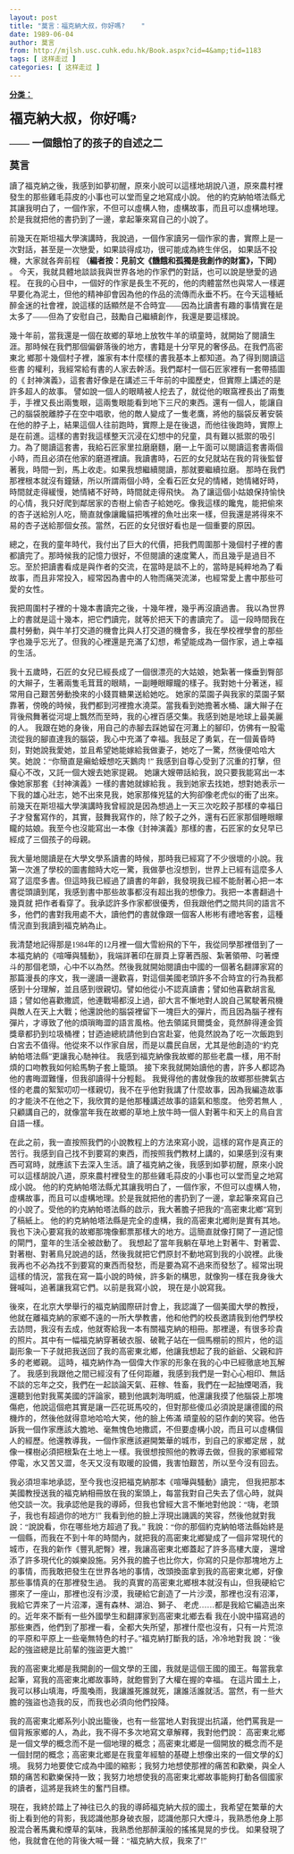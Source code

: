 ```yaml
---
layout: post
title: "莫言：福克納大叔，你好嗎?    "
date: 1989-06-04
author: 莫言
from: http://mjlsh.usc.cuhk.edu.hk/Book.aspx?cid=4&amp;tid=1183
tags: [ 这样走过 ]
categories: [ 这样走过 ]
---
```


<div style="margin: 15px 10px 10px 0px;">
<div>
<span id="ctl00_ContentPlaceHolder1_chapter1_SubjectLabel" style="font-weight:bold;text-decoration:underline;">
   分类：
  </span>
</div>
<div>
<p class="MsoNormal">
<span style="font-family:宋体">
<b>
<font size="5">
      福克納大叔，你好嗎?
     </font>
</b>
</span>
</p>
<p class="MsoNormal">
<span style="font-family:宋体">
<font size="4">
<b>
      ―― 一個餓怕了的孩子的自述之二
      <o:p>
</o:p>
</b>
</font>
</span>
</p>
<p class="MsoNormal">
<span style="font-family:宋体">
<font size="4">
<b>
      莫言
     </b>
</font>
</span>
</p>
<p class="MsoNormal">
<span style="font-family:宋体">
    讀了福克納之後，我感到如夢初醒，原來小說可以這樣地胡說八道，原來農村裡發生的那些雞毛蒜皮的小事也可以堂而皇之地寫成小說。
他的約克納帕塔法縣尤其讓我明白了，一個作家，不但可以虛構人物，虛構故事，而且可以虛構地理。於是我就把他的書扔到了一邊，拿起筆來寫自己的小說了。
    <o:p>
</o:p>
</span>
</p>
<p class="MsoNormal">
<span style="font-family:宋体">
    前幾天在斯坦福大學演講時，我說過，一個作家讀另一個作家的書，實際上是一次對話，甚至是一次戀愛，如果談得成功，很可能成為終生伴侶，
如果話不投機，大家就各奔前程
    <b>
     （編者按：見前文《饑餓和孤獨是我創作的財富》，下同）
    </b>
    。 今天，我就具體地談談我與世界各地的作家們的對話，也可以說是戀愛的過程。 在我的心目中，一個好的作家是長生不死的，他的肉體當然也與常人一樣遲早要化為泥土，但他的精神卻會因為他的作品的流傳而永垂不朽。在今天這種紙醉金迷的社會裡，說這樣的話顯然是不合時宜――因為比讀書有趣的事情實在是太多了――但為了安慰自己，鼓勵自己繼續創作，我還是要這樣說。
    <o:p>
</o:p>
</span>
</p>
<p class="MsoNormal">
<span style="font-family:宋体">
    幾十年前，當我還是一個在故鄉的草地上放牧牛羊的頑童時，就開始了閱讀生涯。那時候在我們那個偏僻落後的地方，書籍是十分罕見的奢侈品。在我們高密東北
鄉那十幾個村子裡，誰家有本什麼樣的書我基本上都知道。為了得到閱讀這些書 的權利，我經常給有書的人家去幹活。我們鄰村一個石匠家裡有一套帶插圖的《 封神演義》，這套書好像是在講述三千年前的中國歷史，但實際上講述的是許多超人的故事。
譬如說一個人的眼睛被人挖去了，就從他的眼窩裡長出了兩隻手，手裡又長出兩隻眼，這兩隻眼能看到地下三尺的東西。還有一個人，能讓自己的腦袋脫離脖子在空中唱歌，他的敵人變成了一隻老鷹，將他的腦袋反著安裝在他的脖子上，結果這個人往前跑時，實際上是在後退，而他往後跑時，實際上是在前進。這樣的書對我這樣整天沉浸在幻想中的兒童，具有難以抵禦的吸引力。為了閱讀這套書，我給石匠家里拉磨磨麵，磨一上午面可以閱讀這套書兩個小時，而且必須在他家的磨道裡讀。我讀書時，石匠的女兒就站在我的背後監督著我，時間一到，馬上收走。如果我想繼續閱讀，那就要繼續拉磨。
那時在我們那裡根本就沒有鐘錶，所以所謂兩個小時，全看石匠女兒的情緒，她情緒好時，時間就走得緩慢，她情緒不好時，時間就走得飛快。 為了讓這個小姑娘保持愉快的心情，我只好爬到鄰居家的杏樹上偷杏子給她吃。像我這樣的饞鬼，能把偷來的杏子送給別人吃，簡直就像讓饞貓把嘴裡的魚吐出來一樣，但我還是將得來不易的杏子送給那個女孩。當然，石匠的女兒很好看也是一個重要的原因。
    <o:p>
</o:p>
</span>
</p>
<p class="MsoNormal">
<span style="font-family:宋体">
    總之，在我的童年時代，我付出了巨大的代價，把我們周圍那十幾個村子裡的書都讀完了。那時候我的記憶力很好，不但閱讀的速度驚人，而且幾乎是過目不忘。至於把讀書看成是與作者的交流，在當時是談不上的，當時是純粹地為了看故事，而且非常投入，經常因為書中的人物而痛哭流涕，也經常愛上書中那些可愛的女性。
    <o:p>
</o:p>
</span>
</p>
<p class="MsoNormal">
<span style="font-family:宋体">
    我把周圍村子裡的十幾本書讀完之後，十幾年裡，幾乎再沒讀過書。 我以為世界上的書就是這十幾本，把它們讀完，就等於把天下的書讀完了。
這一段時間我在農村勞動，與牛羊打交道的機會比與人打交道的機會多，我在學校裡學會的那些字也幾乎忘光了。但我的心裡還是充滿了幻想，希望能成為一個作家，過上幸福的生活。
    <o:p>
</o:p>
</span>
</p>
<p class="MsoNormal">
<span style="font-family:宋体">
    我十五歲時，石匠的女兒已經長成了一個很漂亮的大姑娘，她紮著一條垂到臀部的大辮子，生著兩隻毛茸茸的眼睛，一副睡眼矇矓的樣子。我對她十分著迷，經常用自己艱苦勞動換來的小錢買糖果送給她吃。
她家的菜園子與我家的菜園子緊靠著，傍晚的時候，我們都到河裡擔水澆菜。當我看到她擔著水桶、讓大辮子在背後飛舞著從河堤上飄然而至時，我的心裡百感交集。我感到她是地球上最美麗的人。
我跟在她的身後，用自己的赤腳去踩她留在河灘上的腳印，仿佛有一股電流從我的腳直達我的腦袋，我心中充滿了幸福。我鼓足了勇氣，在一個黃昏時刻，對她說我愛她，並且希望她能嫁給我做妻子，她吃了一驚，然後便哈哈大笑。她說：“你簡直是癩蛤蟆想吃天鵝肉
!” 我感到自尊心受到了沉重的打擊，但癡心不改，又託一個大嫂去她家提親。 她讓大嫂帶話給我，說只要我能寫出一本像她家那套《封神演義》一樣的書她就嫁給我 。我到她家去找她，想對她表示一下我的雄心壯志，她不出來見我，她家那條兇猛的大狗卻像老虎似的衝了出來。前幾天在斯坦福大學演講時我曾經說是因為想過上一天三次吃餃子那樣的幸福日子才發奮寫作的，其實，鼓舞我寫作的，除了餃子之外，還有石匠家那個睡眼矇矓的姑娘。我至今也沒能寫出一本像《封神演義》那樣的書，石匠家的女兒早已經成了三個孩子的母親。
    <o:p>
</o:p>
</span>
</p>
<p class="MsoNormal">
<span style="font-family: 宋体; ">
    我大量地閱讀是在大學文學系讀書的時候，那時我已經寫了不少很壞的小說。我第一次進了學校的圖書館時大吃一驚，我做夢也沒想到，世界上已經有這麼多人寫了這麼多書。但這時我已經過了讀書的年齡，我發現我已經不能耐著心把一本書從頭讀到尾，我感到書中那些故事都沒有超出我的想像力。我把一本書翻過十幾頁就
把作者看穿了。我承認許多作家都很優秀，但我跟他們之間共同的語言不多，他們的書對我用處不大，讀他們的書就像跟一個客人彬彬有禮地客套，這種情況直到我讀到福克納為止。
   </span>
</p>
<p class="MsoNormal">
<span style="font-family:宋体">
    我清楚地記得那是1984年的12月裡一個大雪紛飛的下午，我從同學那裡借到了一本福克納的《喧嘩與騷動》，我端詳著印在扉頁上穿著西服、紮著領帶、叼著煙斗的那個老頭，心中不以為然。然後我就開始閱讀由中國的一個著名翻譯家寫的那篇漫長的序文，我一邊讀一邊歡喜，對這個美國老頭許多不合時宜的行為我都感到十分理解，並且感到很親切。譬如他從小不認真讀書；譬如他喜歡胡言亂語；譬如他喜歡撒謊，他連戰場都沒上過，卻大言不慚地對人說自己駕駛著飛機與敵人在天上大戰；他還說他的腦袋裡留下一塊巨大的彈片，而且因為腦子裡有彈片，才導致了他的煩瑣晦澀的語言風格。他去領諾貝爾獎金，竟然醉得連金質獎章都扔到垃圾桶裡；甘迺迪總統請他到白宮赴宴，他竟然說為了吃一次飯跑到白宮去不值得。他從來不以作家自居，而是以農民自居，尤其是他創造的“約克納帕塔法縣”更讓我心馳神往。
我感到福克納像我故鄉的那些老農一樣，用不耐煩的口吻教我如何給馬駒子套上籠頭。 接下來我就開始讀他的書，許多人都認為他的書晦澀難懂，但我卻讀得十分輕鬆。 我覺得他的書就像我的故鄉那些脾氣古怪的老農的絮絮叨叨一樣親切，我不在乎他對我講了什麼故事，因為我編造故事的才能決不在他之下，我欣賞的是他那種講述故事的語氣和態度。
他旁若無人﹐只顧講自己的，就像當年我在故鄉的草地上放牛時一個人對著牛和天上的鳥自言自語一樣。
    <o:p>
</o:p>
</span>
</p>
<p class="MsoNormal">
<span style="font-family:宋体">
    在此之前，我一直按照我們的小說教程上的方法來寫小說，這樣的寫作是真正的苦行。我感到自己找不到要寫的東西，而按照我們教材上講的，如果感到沒有東西可寫時，就應該下去深入生活。讀了福克納之後，我感到如夢初醒，原來小說可以這樣胡說八道，原來農村裡發生的那些雞毛蒜皮的小事也可以堂而皇之地寫成小說。
他的約克納帕塔法縣尤其讓我明白了，一個作家，不但可以虛構人物，虛構故事，而且可以虛構地理。於是我就把他的書扔到了一邊，拿起筆來寫自己的小說了。受他的約克納帕塔法縣的啟示，我大著膽子把我的“高密東北鄉”寫到了稿紙上。
他的約克納帕塔法縣是完全的虛構，我的高密東北鄉則是實有其地。我也下決心要寫我的故鄉那塊像郵票那樣大的地方。這簡直就像打開了一道記憶的閘門，童年的生活全被啟動了。
我想起了當年我躺在草地上對著牛、對著雲、對著樹、對著鳥兒說過的話，然後我就把它們原封不動地寫到我的小說裡。此後我再也不必為找不到要寫的東西而發愁，而是要為寫不過來而發愁了。經常出現這樣的情況，當我在寫一篇小說的時候，許多新的構思，就像狗一樣在我身後大聲喊叫，追著讓我寫它們。以前是我寫小說，
現在是小說寫我。
    <o:p>
</o:p>
</span>
</p>
<p class="MsoNormal">
<span style="font-family:宋体">
    後來，在北京大學舉行的福克納國際研討會上，我認識了一個美國大學的教授，他就在離福克納的家鄉不遠的一所大學教書，他和他們的校長邀請我到他們學校去訪問，我沒有去成，他就寄給我一本有關福克納的相冊。那裡邊，有很多珍貴的照片。其中有一幅福克納穿著破衣服、破靴子站在一個馬棚前的照片，他的這副形象一下子就把我送回了我的高密東北鄉，他讓我想起了我的爺爺、父親和許多的老鄉親。
這時，福克納作為一個偉大作家的形象在我的心中已經徹底地瓦解了。 我感到我跟他之間已經沒有了任何距離，我感到我們是一對心心相印、無話不談的忘年之交，我們在一起談論天氣、莊稼、牲畜，我們在一起抽煙喝酒，我還聽到他對我罵美國的評論家，聽到他諷刺海明威，他還讓我摸了他腦袋上那塊傷疤，他說這個疤其實是讓一匹花斑馬咬的，但對那些傻瓜必須說是讓德國的飛機炸的，然後他就得意地哈哈大笑，他的臉上佈滿
頑童般的惡作劇的笑容。他告訴我一個作家應該大膽地、毫無愧色地撒謊，不但要虛構小說，而且可以虛構個人的經歷。他還教導我，一個作家應該避開繁華的城市，到自己的家鄉定居
，就像一棵樹必須把根紮在土地上一樣。我很想按照他的教導去做，但我的家鄉經常停電，水又苦又澀，冬天又沒有取暖的設備，我害怕艱苦，所以至今沒有回去。
    <o:p>
</o:p>
</span>
</p>
<p class="MsoNormal">
<span style="font-family:宋体">
    我必須坦率地承認，至今我也沒把福克納那本《喧嘩與騷動》讀完， 但我把那本美國教授送我的福克納相冊放在我的案頭上，每當我對自己失去了信心時，就與他交談一次。我承認他是我的導師，但我也曾經大言不慚地對他說：“嗨，老頭子，我也有超過你的地方!”
我看到他的臉上浮現出譏諷的笑容，然後他就對我說：“說說看，你在哪些地方超過了我。” 我說：“你的那個約克納帕塔法縣始終是一個縣，而我在不到十年的時間內，就把我的高密東北鄉變成了一個非常現代的城市，在我的新作《豐乳肥臀》裡，我讓高密東北鄉蓋起了許多高樓大廈，
還增添了許多現代化的娛樂設施。另外我的膽子也比你大，你寫的只是你那塊地方上的事情，而我敢把發生在世界各地的事情，改頭換面拿到我的高密東北鄉，好像那些事情真的在那裡發生過。
我的真實的高密東北鄉根本就沒有山，但我硬給它挪來了一座山，那裡也沒有沙漠，我硬給它創造了一片沙漠，那裡也沒有沼澤，我給它弄來了一片沼澤，還有森林、湖泊、獅子、
老虎……都是我給它編造出來的。近年來不斷有一些外國學生和翻譯家到高密東北鄉去看 我在小說中描寫過的那些東西，他們到了那裡一看，全都大失所望，那裡什麼也沒有，只有一片荒涼的平原和平原上一些毫無特色的村子。”福克納打斷我的話，冷冷地對我
說：“後起的強盜總是比前輩的強盜更大膽!”
    <o:p>
</o:p>
</span>
</p>
<p class="MsoNormal">
<span style="font-family:宋体">
    我的高密東北鄉是我開創的一個文學的王國，我就是這個王國的國王。每當我拿起筆，寫我的高密東北鄉故事時，就飽嘗到了大權在握的幸福。
在這片國土上，我可以移山填海，呼風喚雨，我讓誰死誰就死，讓誰活誰就活。當然，有一些大膽的強盜也造我的反，而我也必須向他們投降。
    <o:p>
</o:p>
</span>
</p>
<p class="MsoNormal">
<span style="font-family:宋体">
    我的高密東北鄉系列小說出籠後，也有一些當地人對我提出抗議，他們罵我是一個背叛家鄉的人，為此，我不得不多次地寫文章解釋，我對他們說：
高密東北鄉是一個文學的概念而不是一個地理的概念；高密東北鄉是一個開放的概念而不是一個封閉的概念；高密東北鄉是在我童年經驗的基礎上想像出來的一個文學的幻境。 我努力地要使它成為中國的縮影；我努力地想使那裡的痛苦和歡樂，與全人類的痛苦和歡樂保持一致；我努力地想使我的高密東北鄉故事能夠打動各個國家的讀者，這將是我終生的奮鬥目標。
    <o:p>
</o:p>
</span>
</p>
<p class="MsoNormal">
<span style="font-family:宋体">
    現在，我終於踏上了神往已久的我的導師福克納大叔的國土，我希望在繁華的大街上看到他的背影，我認識他那身破衣服，認識他那只大煙斗，我熟悉他身上那股混合著馬糞和煙草的氣味，我熟悉他那醉漢般的搖搖晃晃的步伐。
如果發現了他，我就會在他的背後大喊一聲：“福克納大叔，我來了!”
    <o:p>
</o:p>
</span>
</p>
<!--EndFragment-->
</div>
<div>
<br/>
</div>
</div>
